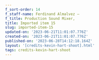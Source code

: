 ```yaml
---
f_sort-order: 14
f_staff-name: Ferdinand Almalvez –
f_title: Production Sound Mixer,
title: Imported item 15
slug: imported-item-15
updated-on: '2023-06-21T11:01:07.776Z'
created-on: '2023-06-21T11:01:07.776Z'
published-on: '2023-06-28T14:12:18.164Z'
layout: '[credits-kevin-hart-shoot].html'
tags: credits-kevin-hart-shoot
---
```



